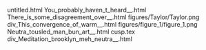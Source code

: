 untitled.html
You_probably_haven_t_heard__.html
There_is_some_disagreement_over__.html
figures/Taylor/Taylor.png
div_This_convergence_of_warm__.html
figures/figure_1/figure_1.png
Neutra_tousled_man_bun_art__.html
cusp.tex
div_Meditation_brooklyn_meh_neutra__.html
